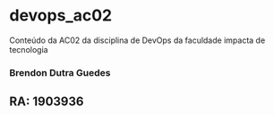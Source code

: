 # devops_ac02

Conteúdo da AC02 da disciplina de DevOps da faculdade impacta de tecnologia

### Brendon Dutra Guedes

## RA: 1903936

